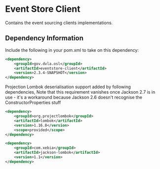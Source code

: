 # Event Store Client
Contains the event sourcing clients implementations.

## Dependency Information
Include the following in your pom.xml to take on this dependency:

```xml
<dependency>
    <groupId>gov.dvla.osl</groupId>
    <artifactId>eventstore-client</artifactId>
    <version>2.3.4-SNAPSHOT</version>
</dependency>
```


Projection Lombok deserialisation support added by following dependencies, Note that this requirement vanishes once Jackson 2.7 is in use - it's a workaround because Jackson 2.6 doesn't recognise the ConstructorProperties stuff

```xml
<dependency>
    <groupId>org.projectlombok</groupId>
    <artifactId>lombok</artifactId>
    <version>1.16.8</version>
    <scope>provided</scope>
</dependency>

<dependency>
    <groupId>com.xebia</groupId>
    <artifactId>jackson-lombok</artifactId>
    <version>1.1</version>
</dependency>
```